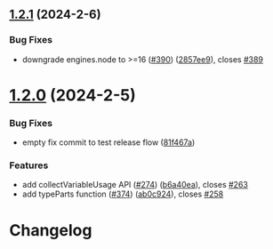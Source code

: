 ## [1.2.1](https://github.com/JoshuaKGoldberg/ts-api-utils/compare/v1.2.0...v1.2.1) (2024-2-6)

### Bug Fixes

- downgrade engines.node to >=16 ([#390](https://github.com/JoshuaKGoldberg/ts-api-utils/issues/390)) ([2857ee9](https://github.com/JoshuaKGoldberg/ts-api-utils/commit/2857ee968ab401f6662303fedae3acc59aadc24a)), closes [#389](https://github.com/JoshuaKGoldberg/ts-api-utils/issues/389)

# [1.2.0](https://github.com/JoshuaKGoldberg/ts-api-utils/compare/v1.0.2...v1.2.0) (2024-2-5)

### Bug Fixes

- empty fix commit to test release flow ([81f467a](https://github.com/JoshuaKGoldberg/ts-api-utils/commit/81f467a7d63d97af18d1ca66fc08e863a830ee68))

### Features

- add collectVariableUsage API ([#274](https://github.com/JoshuaKGoldberg/ts-api-utils/issues/274)) ([b6a40ea](https://github.com/JoshuaKGoldberg/ts-api-utils/commit/b6a40eae2032f574b233bf90a6394a532a1d92f3)), closes [#263](https://github.com/JoshuaKGoldberg/ts-api-utils/issues/263)
- add typeParts function ([#374](https://github.com/JoshuaKGoldberg/ts-api-utils/issues/374)) ([ab0c924](https://github.com/JoshuaKGoldberg/ts-api-utils/commit/ab0c924d234db0f64c60f0e82b552870ed6bcefa)), closes [#258](https://github.com/JoshuaKGoldberg/ts-api-utils/issues/258)

# Changelog
